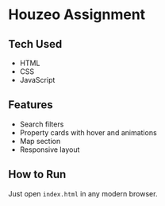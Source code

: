 # Houzeo Assignment

## Tech Used
- HTML
- CSS
- JavaScript 

## Features
- Search filters
- Property cards with hover and animations
- Map section
- Responsive layout

## How to Run
Just open `index.html` in any modern browser.
